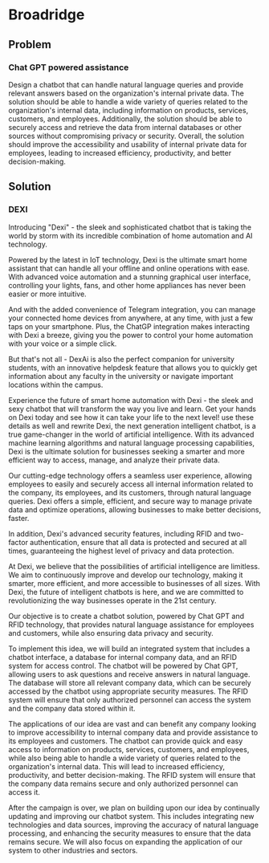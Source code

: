 # Broadridge
<h2>Problem</h2>
<h3>Chat GPT powered assistance</h3>
Design a chatbot that can handle natural language queries and provide relevant answers based on the organization's internal private data. The solution should be able to handle a wide variety of queries related to the organization's internal data, including information on products, services, customers, and employees. Additionally, the solution should be able to securely access and retrieve the data from internal databases or other sources without compromising privacy or security. Overall, the solution should improve the accessibility and usability of internal private data for employees, leading to increased efficiency, productivity, and better decision-making.

<h2>Solution</h2>
<h3>DEXI</h3>
Introducing "Dexi" - the sleek and sophisticated chatbot that is taking the world by storm with its incredible combination of home automation and AI technology.

Powered by the latest in IoT technology, Dexi is the ultimate smart home assistant that can handle all your offline and online operations with ease. With advanced voice automation and a stunning graphical user interface, controlling your lights, fans, and other home appliances has never been easier or more intuitive.

And with the added convenience of Telegram integration, you can manage your connected home devices from anywhere, at any time, with just a few taps on your smartphone. Plus, the ChatGP integration makes interacting with Dexi a breeze, giving you the power to control your home automation with your voice or a simple click.

But that's not all - DexAi is also the perfect companion for university students, with an innovative helpdesk feature that allows you to quickly get information about any faculty in the university or navigate important locations within the campus.

Experience the future of smart home automation with Dexi - the sleek and sexy chatbot that will transform the way you live and learn. Get your hands on Dexi today and see how it can take your life to the next level!  use these details as well and rewrite 
Dexi, the next generation intelligent chatbot, is a true game-changer in the world of artificial intelligence. With its advanced machine learning algorithms and natural language processing capabilities, Dexi is the ultimate solution for businesses seeking a smarter and more efficient way to access, manage, and analyze their private data.

Our cutting-edge technology offers a seamless user experience, allowing employees to easily and securely access all internal information related to the company, its employees, and its customers, through natural language queries. Dexi offers a simple, efficient, and secure way to manage private data and optimize operations, allowing businesses to make better decisions, faster.

In addition, Dexi's advanced security features, including RFID and two-factor authentication, ensure that all data is protected and secured at all times, guaranteeing the highest level of privacy and data protection.

At Dexi, we believe that the possibilities of artificial intelligence are limitless. We aim to continuously improve and develop our technology, making it smarter, more efficient, and more accessible to businesses of all sizes. With Dexi, the future of intelligent chatbots is here, and we are committed to revolutionizing the way businesses operate in the 21st century. 

Our objective is to create a chatbot solution, powered by Chat GPT and RFID technology, that provides natural language assistance for employees and customers, while also ensuring data privacy and security.

To implement this idea, we will build an integrated system that includes a chatbot interface, a database for internal company data, and an RFID system for access control. The chatbot will be powered by Chat GPT, allowing users to ask questions and receive answers in natural language. The database will store all relevant company data, which can be securely accessed by the chatbot using appropriate security measures. The RFID system will ensure that only authorized personnel can access the system and the company data stored within it.

The applications of our idea are vast and can benefit any company looking to improve accessibility to internal company data and provide assistance to its employees and customers. The chatbot can provide quick and easy access to information on products, services, customers, and employees, while also being able to handle a wide variety of queries related to the organization&#x27;s internal data. This will lead to increased efficiency, productivity, and better decision-making. The RFID system will ensure that the company data remains secure and only authorized personnel can access it.

After the campaign is over, we plan on building upon our idea by continually updating and improving our chatbot system. This includes integrating new technologies and data sources, improving the accuracy of natural language processing, and enhancing the security measures to ensure that the data remains secure. We will also focus on expanding the application of our system to other industries and sectors.
